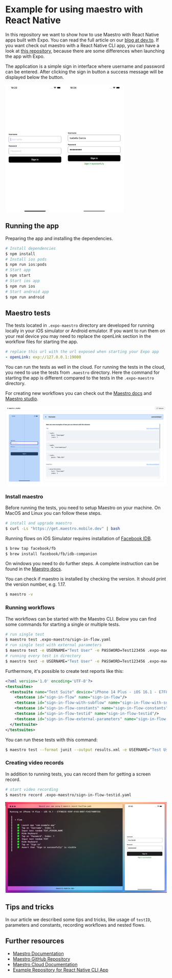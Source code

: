 # Example for using maestro with React Native

In this repository we want to show how to use Maestro with React Native apps built with Expo. You can read the full article on our [blog at dev.to](). If you want check out maestro with a React Native CLI app, you can have a look at [this repository](https://github.com/alexanderhodes/react-native-cli-maestro-example), because there are some differences when launching the app with Expo.

The application is a simple sign in interface where username and password can be entered. After clicking the sign in button a success message will be displayed below the button.

<div style="display:flex;flex-direction:row">
<img src="https://raw.githubusercontent.com/alexanderhodes/react-native-expo-maestro-example/main/res/example-screenshot.png" alt="Screenshot Sign In" height="400" width="auto" style="marginRight: 16px">
<img src="https://raw.githubusercontent.com/alexanderhodes/react-native-expo-maestro-example/main/res/example-success-screenshot.png" alt="Screenshot Sign In Success" height="400" width="auto">
</div>

## Running the app

Preparing the app and installing the dependencies.

```bash
# Install dependencies
$ npm install
# Install ios pods
$ npm run ios:pods
# Start app
$ npm start
# Start ios app
$ npm run ios
# Start android app
$ npm run android
```

## Maestro tests

The tests located in `.expo-maestro` directory are developed for running locally in your iOS simulator or Android emulator. If you want to run them on your real device you may need to replace the openLink section in the workflow files for starting the app.

```yaml
# replace this url with the url exposed when starting your Expo app
- openLink: exp://127.0.0.1:19000
```

You can run the tests as well in the cloud. For running the tests in the cloud, you need to use the tests from `.maestro` directory. Here the command for starting the app is different compared to the tests in the `.expo-maestro` directory.

For creating new workflows you can check out the [Maestro docs](https://maestro.mobile.dev) and [Maestro studio](https://maestro.mobile.dev/getting-started/maestro-studio).

![Maestro studio](https://raw.githubusercontent.com/alexanderhodes/react-native-expo-maestro-example/main/res/maestro-studio-2.png)

### Install maestro

Before running the tests, you need to setup Maestro on your machine. On MacOS and Linux you can follow these steps. 

```bash
# install and upgrade maestro
$ curl -Ls "https://get.maestro.mobile.dev" | bash
```

Running flows on iOS Simulator requires installation of [Facebook IDB](https://fbidb.io).

```bash
$ brew tap facebook/fb
$ brew install facebook/fb/idb-companion
```

On windows you need to do further steps. A complete instruction can be found in the [Maestro docs](https://maestro.mobile.dev/getting-started/installing-maestro).

You can check if maestro is installed by checking the version. It should print the version number, e.g. 1.17.

```bash
$ maestro -v
```

### Running workflows

The workflows can be started with the Maestro CLI. Below you can find some commands for starting a single or multiple tests.

```bash
# run single test
$ maestro test .expo-maestro/sign-in-flow.yaml
# run single test with external parameters
$ maestro test -e USERNAME="Test User" -e PASSWORD=Test123456 .expo-maestro/sign-in-flow-external-parameters.yaml
# running every test in directory
$ maestro test -e USERNAME="Test User" -e PASSWORD=Test123456 .expo-maestro
```

Furthermore, it's possible to create test reports like this:

```xml
<?xml version='1.0' encoding='UTF-8'?>
<testsuites>
  <testsuite name="Test Suite" device="iPhone 14 Plus - iOS 16.1 - E7F8022E-939F-4165-B887-F342740BFCE6" tests="5" failures="0">
    <testcase id="sign-in-flow" name="sign-in-flow"/>
    <testcase id="sign-in-flow-with-subflow" name="sign-in-flow-with-subflow"/>
    <testcase id="sign-in-flow-constants" name="sign-in-flow-constants"/>
    <testcase id="sign-in-flow-testid" name="sign-in-flow-testid"/>
    <testcase id="sign-in-flow-external-parameters" name="sign-in-flow-external-parameters"/>
  </testsuite>
</testsuites>
```

You can run these tests with this command:

```bash
$ maestro test --format junit --output results.xml -e USERNAME="Test User" -e PASSWORD="Test123456" .expo-maestro
```

### Creating video records

In addition to running tests, you can record them for getting a screen record.

```bash
# start video recording
$ maestro record .expo-maestro/sign-in-flow-testid.yaml
```

![Maestro record](https://raw.githubusercontent.com/alexanderhodes/react-native-expo-maestro-example/main/res/maestro-record.png)

## Tips and tricks

In our article we described some tips and tricks, like usage of `testID`, parameters and constants, recording workflows and nested flows. 

## Further resources

- [Maestro Documentation](https://maestro.mobile.dev)
- [Maestro GitHub Repository](https://github.com/mobile-dev-inc/maestro)
- [Maestro Cloud Documentation](https://cloud.mobile.dev)
- [Example Repository for React Native CLI App](https://github.com/alexanderhodes/react-native-cli-maestro-example)
